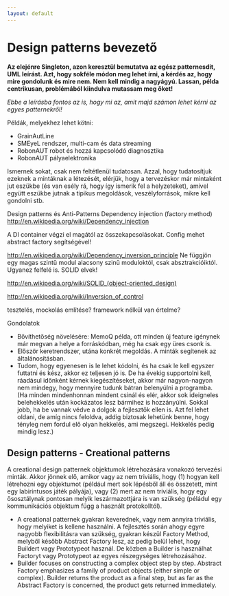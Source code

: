 ```yaml
---
layout: default
---
```


# Design patterns bevezető

**Az elejénre Singleton, azon keresztül bemutatva az egész patternesdit, UML leírást. Azt, hogy sokféle módon meg lehet írni, a kérdés az, hogy mire gondolunk és mire nem. Nem kell mindig a nagyágyú. Lassan, példa centrikusan, problémából kiindulva mutassam meg őket!**

*Ebbe a leírásba fontos az is, hogy mi az, amit majd számon lehet kérni az egyes patternekről!*

Példák, melyekhez lehet kötni:

  * GrainAutLine
  * SMEyeL rendszer, multi-cam és data streaming
  * RobonAUT robot és hozzá kapcsolódó diagnosztika
  * RobonAUT pályaelektronika

Ismernek sokat, csak nem feltétlenül tudatosan. Azzal, hogy tudatosítjuk ezeknek a mintáknak a létezését, elérjük, hogy a tervezéskor már mintaként jut eszükbe (és van esély rá, hogy így ismerik fel a helyzeteket), amivel együtt eszükbe jutnak a tipikus megoldások, veszélyforrások, mikre kell gondolni stb.

Design patterns és Anti-Patterns
Dependency injection (factory method)
http://en.wikipedia.org/wiki/Dependency_injection

A DI container végzi el magától az összekapcsolásokat. Config mehet abstract factory segítségével!

http://en.wikipedia.org/wiki/Dependency_inversion_principle
Ne függjön egy magas szintű modul alacsony szinű moduloktól, csak absztrakcióiktól. Ugyanez felfelé is. SOLID elvek!

http://en.wikipedia.org/wiki/SOLID_(object-oriented_design)

http://en.wikipedia.org/wiki/Inversion_of_control

tesztelés, mockolás említése? framework nélkül van értelme?

Gondolatok

  * Bővíthetőség növelésére: MemoQ példa, ott minden új feature igénynek már megvan a helye a forráskódban, még ha csak egy üres csonk is.
  * Először keretrendszer, utána konkrét megoldás. A minták segítenek az általánosításban.
  * Tudom, hogy egyenesen is le lehet kódolni, és ha csak le kell egyszer futtatni és kész, akkor ez teljesen jó is. De ha évekig supportolni kell, ráadásul időnként kérnek kiegészítéseket, akkor már nagyon-nagyon nem mindegy, hogy mennyire tudunk bátran belenyúlni a programba. (Ha minden mindenhonnan mindent csinál és elér, akkor sok ideigneles belehekkelés után kockázatos lesz bármihez is hozzányúlni. Sokkal jobb, ha be vannak védve a dolgok a fejlesztők ellen is. Azt fel lehet oldani, de amíg nincs feloldva, addig biztosak lehetünk benne, hogy tényleg nem fordul elő olyan hekkelés, ami megszegi. Hekkelés pedig mindig lesz.)

## Design patterns - Creational patterns

A creational design patternek objektumok létrehozására vonakozó tervezési minták. Akkor jönnek elő, amikor vagy az nem triviális, hogy (1) hogyan kell létrehozni egy objektumot (például mert sok lépésből áll és összetett, mint egy labirintusos játék pályája), vagy (2) mert az nem triviális, hogy egy ősosztálynak pontosan melyik leszármazottjára is van szükség (péládul egy kommunikációs objektum függ a használt protokolltól).

* A creational patternek gyakran keverednek, vagy nem annyira triviális, hogy melyiket is kellene használni. A fejlesztés során ahogy egyre nagyobb flexibilitásra van szükség, gyakran készül Factory Method, melyből később Abstract Factory lesz, az pedig belül lehet, hogy Buildert vagy Prototypeot használ. De közben a Builder is használhat Factoryt vagy Prototypeot az egyes részegységes létrehozásához.
* Builder focuses on constructing a complex object step by step. Abstract Factory emphasizes a family of product objects (either simple or complex). Builder returns the product as a final step, but as far as the Abstract Factory is concerned, the product gets returned immediately.
